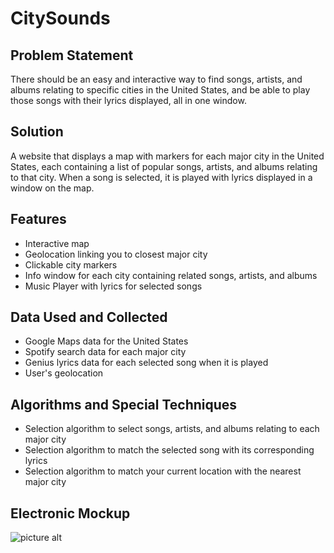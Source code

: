 # CitySounds

## Problem Statement
There should be an easy and interactive way to find songs, artists, and albums relating to specific cities in the United States, and be able to play those songs with their lyrics displayed, all in one window.

## Solution
A website that displays a map with markers for each major city in the United States, each containing a list of popular songs, artists, and albums relating to that city. When a song is selected, it is played with lyrics displayed in a window on the map.

## Features
* Interactive map
* Geolocation linking you to closest major city
* Clickable city markers
* Info window for each city containing related songs, artists, and albums
* Music Player with lyrics for selected songs

## Data Used and Collected
* Google Maps data for the United States
* Spotify search data for each major city
* Genius lyrics data for each selected song when it is played
* User's geolocation

## Algorithms and Special Techniques
* Selection algorithm to select songs, artists, and albums relating to each major city
* Selection algorithm to match the selected song with its corresponding lyrics
* Selection algorithm to match your current location with the nearest major city

## Electronic Mockup
![picture alt](https://github.com/tuftsdev/comp20-f2018-team4/blob/master/mockup.jpg "CitySounds Electronic Mockup")
